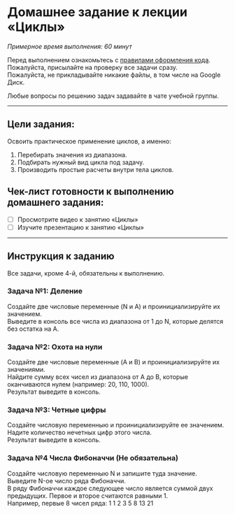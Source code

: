 # Домашнее задание к лекции «Циклы»

_Примерное время выполнения: 60 минут_

Перед выполнением ознакомьтесь с [правилами оформления кода](https://github.com/netology-code/bios-2-homeworks/blob/master/swift-code-syle-guide.md).  
Пожалуйста, присылайте на проверку все задачи сразу.  
Пожалуйста, не прикладывайте никакие файлы, в том числе на Google Диск.  

Любые вопросы по решению задач задавайте в чате учебной группы.

_______
## Цели задания:

Освоить практическое применение циклов, а именно:
1. Перебирать значения из диапазона.
2. Подбирать нужный вид цикла под задачу.
3. Производить простые расчеты внутри тела циклов.

## Чек-лист готовности к выполнению домашнего задания:

- [ ] Просмотрите видео к занятию «Циклы»
- [ ] Изучите презентацию к занятию «Циклы»

----------------------

## Инструкция к заданию
Все задачи, кроме 4-й, обязательны к выполнению.

### Задача №1: Деление

Создайте две числовые переменные (N и A) и проинициализируйте их значением.  
Выведите в консоль все числа из диапазона от 1 до N, которые делятся без остатка на A.


### Задача №2: Охота на нули

Создайте две числовые переменные (A и B) и проинициализируйте их значениями.   
Найдите сумму всех чисел из диапазона от A до B, которые оканчиваются нулем (например: 20, 110, 1000).  
Результат выведите в консоль.


### Задача №3: Четные цифры

Создайте числовую переменныю и проинициализируйте ее значением.  
Надите количество нечетных цифр этого числа.  
Результат выведите в консоль.


### Задача №4 Числа Фибоначчи (Не обязательна)
Создайте числовую переменныю N и запишите туда значение.  
Выведите N-ое число ряда Фибоначчи.   
В ряду Фибоначчи каждое следующее число является суммой двух предыдущих. Первое и второе считаются равными 1.  
Например, первые 8 чисел ряда: 1 1 2 3 5 8 13 21
